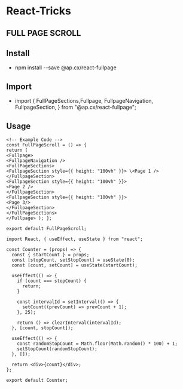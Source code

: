 # React-Tricks

## FULL PAGE SCROLL

## Install

- npm install --save @ap.cx/react-fullpage

## Import

- import { FullPageSections,Fullpage, FullpageNavigation, FullpageSection, }
  from "@ap.cx/react-fullpage";

## Usage

```Full Page Scroller
<!-- Example Code -->
const FullPageScroll = () => {
return (
<Fullpage>
<FullpageNavigation />
<FullPageSections>
<FullpageSection style={{ height: "100vh" }}> \<Page 1 />
</FullpageSection>
<FullpageSection style={{ height: "100vh" }}>
<Page 2 />
</FullpageSection>
<FullpageSection style={{ height: "100vh" }}>
<Page 3/>
</FullpageSection>
</FullPageSections>
</Fullpage> ); };

export default FullPageScroll;
```

```Random Number Counter
import React, { useEffect, useState } from "react";

const Counter = (props) => {
  const { startCount } = props;
  const [stopCount, setStopCount] = useState(0);
  const [count, setCount] = useState(startCount);

  useEffect(() => {
    if (count === stopCount) {
      return;
    }

    const intervalId = setInterval(() => {
      setCount((prevCount) => prevCount + 1);
    }, 25);

    return () => clearInterval(intervalId);
  }, [count, stopCount]);

  useEffect(() => {
    const randomStopCount = Math.floor(Math.random() * 100) + 1;
    setStopCount(randomStopCount);
  }, []);

  return <div>{count}</div>;
};

export default Counter;
```
